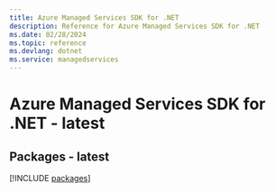 ```yaml
---
title: Azure Managed Services SDK for .NET
description: Reference for Azure Managed Services SDK for .NET
ms.date: 02/28/2024
ms.topic: reference
ms.devlang: dotnet
ms.service: managedservices
---
```

# Azure Managed Services SDK for .NET - latest
## Packages - latest
[!INCLUDE [packages](managed-services-index.md)]